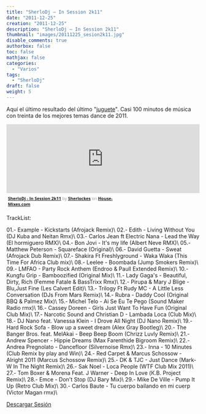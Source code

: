 ```yaml
---
title: "SherloDj – In Session 2k11"
date: "2011-12-25"
creation: "2011-12-25"
description: "SherloDj – In Session 2k11"
thumbnail: "images/20111225_sesion2k11.jpg"
disable_comments: true
authorbox: false
toc: false
mathjax: false
categories:
  - "Varios"
tags:
  - "SherloDj"
draft: false
weight: 5
---
```


Aquí el último resultado del último "[juguete][1]". Casi 100 minutos de música con treinta de los mejores temas dance de 2011.

<iframe width="100%" height="180" src="https://www.house-mixes.com/sharewidget/iframe/?autoplay=false&feed=%2fapi%2fShareWidget%2fSingle%2faudios-153686" frameborder="0"></iframe><div style="clear:both; height:3px; width:300;"></div><p style="display:block; font-size:11px; font-family: 'Open Sans', Helvetica, Arial, sans-serif; margin:0; padding: 3px 4px; color:#999; width:300;"><a href='http://www.house-mixes.com/profile/Sherlockes/play/sherlodj---in-session-2k11'><strong>SherloDj  - In Session 2k11</strong></a> by <a href='http://www.house-mixes.com/profile/Sherlockes'><strong>Sherlockes</strong></a> on <a href='https://www.house-mixes.com'><strong>House-Mixes.com</strong></a></p><div style="clear:both; height:3px;"></div>

TrackList:

01.- Example - Kickstarts (Afrojack Remix)\\
02.- Edith - Living Without You (DJ Kuba and Neitan Rmx)\\
03.- Carlos Jean ft Electric Nana - Lead the Way (El hormiguero RMX)\\
04.- Bon Jovi - It's my life (Albert Neve RMX)\\
05.- Matthew Peterson - Squareface (Original)\\
06.- David Guetta - Sweat (Afrojack Dub Remix)\\
07.- Shakira Ft Freshlyground - Waka Waka (This Time For Africa Club mix)\\
08.- Leelee - Boombada (Jump Smokers Remix)\\
09.- LMFAO - Party Rock Anthem (Endroo & Paull Extended Remix)\\
10.- Kungfu Grip - Bamboozified (Original Mix)\\
11.- Lady Gaga's - Beautiful, Dirty, Rich (Femme Fatale & BassTrixx Rmx)\\
12.- Pirupa & Mary J Blige - Blu,Just Fine (Les Calvert Edit)\\
13.- Trilogy Ft Rudy MC - A Little Less Conversation (DJs From Mars Remix)\\
14.- Rubra - Daddy Cool (Original BBQ & Palmez Mix)\\
15.- Michel Telo - Ai Se Eu Te Pego (Sound Maker Radio rmx)\\
16.- Cassey Doreen - Girls Just Want To Have Fun (Original Club Mix)\\
17.- Narcotic Sound and Christian D - Lambada Loca (Club Mix)\\
18.- DJ Nano feat. Vanessa Klein - I Drove All Night (DJ Nano Remix)\\
19.- Hard Rock Sofa - Blow up a sweet dream (Alex Gray Bootleg)\\
20.- The Banger Bros. feat. MelAkai - Beep Beep Boom (Chrizz Luvly Remix)\\
21.- Andrew Spencer - Hippie Dreams (Max Farenthide Bigroom Remix)\\
22.- Andrea Pregnolato - Dancefloor (Silvernoise Rmx)\\
23.- Inna - 10 Minutes (Club Remix by play and Win)\\
24.- Red Carpet & Marcus Schossow - Alright 2011 (Marcus Schossow Remix)\\
25.- DK & TJC - Just Dance (Mark-W In The Night Remix)\\
26.- Sak Noel - Loca People (WTF Club Mix 2011)\\
27.- Tom Boxer & Morena Feat. J Warner - Deep In Love (К.В. Project Remix)\\
28.- Emce - Don't Stop (DJ Bary Mix)\\
29.- Mike De Ville - Pump It Up (Retro Club Mix)\\
30.- Carlos Baute - Tu cuerpo bailando en mi cuerp (Victor Magan rmx)\\


[Descargar Sesión][2]

 [1]: http://www.musicstore.de/es_ES/ESP/DJ/Controladores-con-tarjeta-de-sonido/Hercules-DJ-Console-RMX-mit-Audio-Interface-Software/art-DJE0002408-000
 [2]: https://www.house-mixes.com/profile/sherlockes/download/sherlodj---in-session-2k11